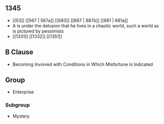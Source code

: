 ## 1345
- [[53]] [[567 | 567a]] [[683]] [[887 | 887b]] [[681 | 681a]] 
- A is under the delusion that he lives in a chaotic world, such a world as is pictured by pessimists
- [[1331]] [[1332]] [[1351]] 

## B Clause
- Becoming Invoived with Conditions in Which Misfortune is Indicated

## Group
- Enterprise

### Subgroup
- Mystery

